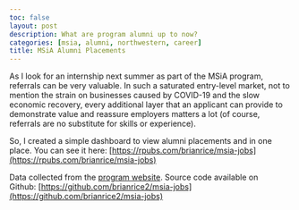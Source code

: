 ```yaml
---
toc: false
layout: post
description: What are program alumni up to now?
categories: [msia, alumni, northwestern, career]
title: MSiA Alumni Placements
---
```


As I look for an internship next summer as part of the MSiA program, referrals can be very valuable. In such a saturated entry-level market, not to mention the strain on businesses caused by COVID-19 and the slow economic recovery, every additional layer that an applicant can provide to demonstrate value and reassure employers matters a lot (of course, referrals are no substitute for skills or experience).

So, I created a simple dashboard to view alumni placements and in one place. You can see it here: [https://rpubs.com/brianrice/msia-jobs](https://rpubs.com/brianrice/msia-jobs)

Data collected from the [program website](https://www.mccormick.northwestern.edu/analytics/people/alumni/). Source code available on Github: [https://github.com/brianrice2/msia-jobs](https://github.com/brianrice2/msia-jobs)
